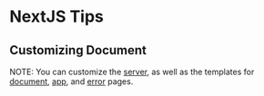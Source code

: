 # NextJS Tips

## Customizing Document

NOTE: You can customize the [server](https://nextjs.org/docs/advanced-features/custom-server), as well as the templates for [document](https://nextjs.org/docs/advanced-features/custom-document), [app](https://nextjs.org/docs/advanced-features/custom-app), and [error](https://nextjs.org/docs/advanced-features/custom-error-page) pages.




